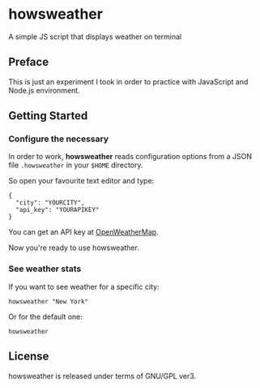 # howsweather
A simple JS script that displays weather on terminal

## Preface

This is just an experiment I took in order to practice with 
JavaScript and Node.js environment.

## Getting Started
### Configure the necessary

In order to work, **howsweather** reads configuration options from a 
JSON file `.howsweather` in your `$HOME` directory.

So open your favourite text editor and type:
```plain
{
  "city": "YOURCITY",
  "api_key": "YOURAPIKEY"
}
```

You can get an API key at [OpenWeatherMap](https://openweathermap.org/api).

Now you're ready to use howsweather.
### See weather stats

If you want to see weather for a specific city:
```shell
howsweather "New York"
```

Or for the default one:
```shell
howsweather
```

## License

howsweather is released under terms of GNU/GPL ver3.

